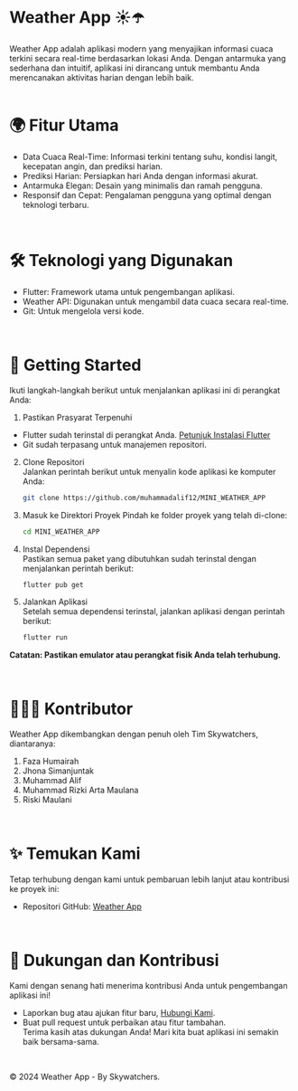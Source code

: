 # Weather App ☀️☂️
Weather App adalah aplikasi modern yang menyajikan informasi cuaca terkini secara real-time berdasarkan lokasi Anda. Dengan antarmuka yang sederhana dan intuitif, aplikasi ini dirancang untuk membantu Anda merencanakan aktivitas harian dengan lebih baik.   
<br>

# 🌍 Fitur Utama
- Data Cuaca Real-Time: Informasi terkini tentang suhu, kondisi langit, kecepatan angin, dan prediksi harian.
- Prediksi Harian: Persiapkan hari Anda dengan informasi akurat.
- Antarmuka Elegan: Desain yang minimalis dan ramah pengguna.
- Responsif dan Cepat: Pengalaman pengguna yang optimal dengan teknologi terbaru.   
<br>

# 🛠️ Teknologi yang Digunakan  
- Flutter: Framework utama untuk pengembangan aplikasi.  
- Weather API: Digunakan untuk mengambil data cuaca secara real-time.  
- Git: Untuk mengelola versi kode.    
<br>

# 🔄 Getting Started
Ikuti langkah-langkah berikut untuk menjalankan aplikasi ini di perangkat Anda:
1. Pastikan Prasyarat Terpenuhi   
- Flutter sudah terinstal di perangkat Anda. [Petunjuk Instalasi Flutter](https://docs.flutter.dev/get-started/install?_gl=1*9mxgvu*_ga*ODg4NzgxNjc0LjE3MzQwMDY3MzI.*_ga_04YGWK0175*MTczNDAwNjczMS4xLjAuMTczNDAwNjczMS4wLjAuMA..)
- Git sudah terpasang untuk manajemen repositori.
2. Clone Repositori   
   Jalankan perintah berikut untuk menyalin kode aplikasi ke komputer Anda:
    ```bash
    git clone https://github.com/muhammadalif12/MINI_WEATHER_APP
    ```
3. Masuk ke Direktori Proyek 
   Pindah ke folder proyek yang telah di-clone:
   ```bash
   cd MINI_WEATHER_APP
    ```
4. Instal Dependensi  
   Pastikan semua paket yang dibutuhkan sudah terinstal dengan menjalankan perintah berikut:
   ```bash
   flutter pub get
    ```
6. Jalankan Aplikasi   
   Setelah semua dependensi terinstal, jalankan aplikasi dengan perintah berikut:
   ```bash
   flutter run
    ```
<div align="start">
    <p><b>Catatan: Pastikan emulator atau perangkat fisik Anda telah terhubung.</b></p>
</div><br>

# 👨‍👩‍👦 Kontributor
Weather App dikembangkan dengan penuh oleh Tim Skywatchers, diantaranya:
1. Faza Humairah
2. Jhona Simanjuntak
3. Muhammad Alif
4. Muhammad Rizki Arta Maulana
5. Riski Maulani   
<br>

# ✨ Temukan Kami
Tetap terhubung dengan kami untuk pembaruan lebih lanjut atau kontribusi ke proyek ini:
- Repositori GitHub: [Weather App](https://github.com/muhammadalif69/MINI_WEATHER_APP)   
<br>

# 🌟 Dukungan dan Kontribusi
Kami dengan senang hati menerima kontribusi Anda untuk pengembangan aplikasi ini!   
- Laporkan bug atau ajukan fitur baru, [Hubungi Kami](https://wa.me/+6285262128251).   
- Buat pull request untuk perbaikan atau fitur tambahan.<br>
Terima kasih atas dukungan Anda! Mari kita buat aplikasi ini semakin baik bersama-sama.      
<br>

© 2024 Weather App - By Skywatchers.
